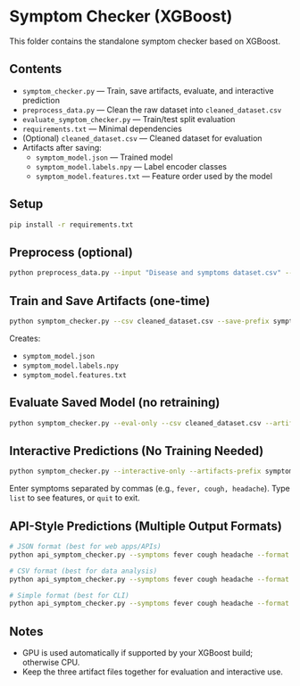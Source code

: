 # Symptom Checker (XGBoost)

This folder contains the standalone symptom checker based on XGBoost.

## Contents
- `symptom_checker.py` — Train, save artifacts, evaluate, and interactive prediction
- `preprocess_data.py` — Clean the raw dataset into `cleaned_dataset.csv`
- `evaluate_symptom_checker.py` — Train/test split evaluation
- `requirements.txt` — Minimal dependencies
- (Optional) `cleaned_dataset.csv` — Cleaned dataset for evaluation
- Artifacts after saving:
  - `symptom_model.json` — Trained model
  - `symptom_model.labels.npy` — Label encoder classes
  - `symptom_model.features.txt` — Feature order used by the model

## Setup
```bash
pip install -r requirements.txt
```

## Preprocess (optional)
```bash
python preprocess_data.py --input "Disease and symptoms dataset.csv" --output cleaned_dataset.csv
```

## Train and Save Artifacts (one-time)
```bash
python symptom_checker.py --csv cleaned_dataset.csv --save-prefix symptom_model
```
Creates:
- `symptom_model.json`
- `symptom_model.labels.npy`
- `symptom_model.features.txt`

## Evaluate Saved Model (no retraining)
```bash
python symptom_checker.py --eval-only --csv cleaned_dataset.csv --artifacts-prefix symptom_model
```

## Interactive Predictions (No Training Needed)
```bash
python symptom_checker.py --interactive-only --artifacts-prefix symptom_model
```
Enter symptoms separated by commas (e.g., `fever, cough, headache`). Type `list` to see features, or `quit` to exit.

## API-Style Predictions (Multiple Output Formats)
```bash
# JSON format (best for web apps/APIs)
python api_symptom_checker.py --symptoms fever cough headache --format json

# CSV format (best for data analysis)
python api_symptom_checker.py --symptoms fever cough headache --format csv

# Simple format (best for CLI)
python api_symptom_checker.py --symptoms fever cough headache --format simple
```

## Notes
- GPU is used automatically if supported by your XGBoost build; otherwise CPU.
- Keep the three artifact files together for evaluation and interactive use.
